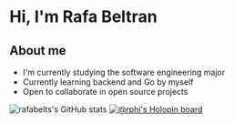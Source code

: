 # Hi, I'm Rafa Beltran
## About me
- I'm currently studying the software engineering major
- Currently learning backend and Go by myself
- Open to collaborate in open source projects


![rafabelts's GitHub stats](https://github-readme-stats.vercel.app/api?username=rafabelts&show_icons=true&theme=synthwave)
[![@rphi's Holopin board](https://holopin.io/api/user/board?user=rafabelts)](https://holopin.io/@rafabelts)
